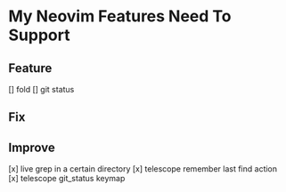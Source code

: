 # My Neovim Features Need To Support

## Feature

[] fold
[] git status

## Fix

## Improve

[x] live grep in a certain directory
[x] telescope remember last find action
[x] telescope git_status keymap
